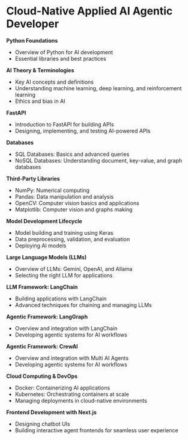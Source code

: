 # Cloud-Native Applied AI Agentic Developer   

**Python Foundations**  
- Overview of Python for AI development  
- Essential libraries and best practices  

**AI Theory & Terminologies**  
- Key AI concepts and definitions  
- Understanding machine learning, deep learning, and reinforcement learning  
- Ethics and bias in AI  

**FastAPI**  
- Introduction to FastAPI for building APIs  
- Designing, implementing, and testing AI-powered APIs  

**Databases**  
- SQL Databases: Basics and advanced queries  
- NoSQL Databases: Understanding document, key-value, and graph databases  

**Third-Party Libraries**  
- NumPy: Numerical computing  
- Pandas: Data manipulation and analysis  
- OpenCV: Computer vision basics and applications  
- Matplotlib: Computer vision and graphs making

**Model Development Lifecycle**  
- Model building and training using Keras  
- Data preprocessing, validation, and evaluation  
- Deploying AI models  

**Large Language Models (LLMs)**  
- Overview of LLMs: Gemini, OpenAI, and Allama  
- Selecting the right LLM for applications  

**LLM Framework: LangChain**  
- Building applications with LangChain  
- Advanced techniques for chaining and managing LLMs  

**Agentic Framework: LangGraph**  
- Overview and integration with LangChain  
- Developing agentic systems for AI workflows  

**Agentic Framework: CrewAI**  
- Overview and integration with Multi AI Agents  
- Developing agentic systems for AI workflows  

**Cloud Computing & DevOps**  
- Docker: Containerizing AI applications  
- Kubernetes: Orchestrating containers at scale  
- Managing deployments in cloud-native environments  

**Frontend Development with Next.js**  
- Designing chatbot UIs  
- Building interactive agent frontends for seamless user experience

